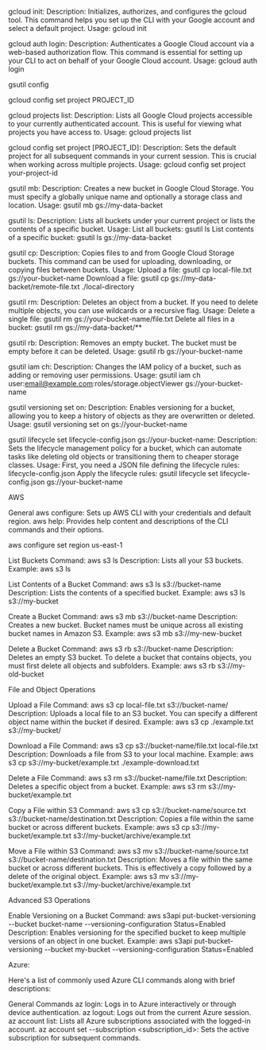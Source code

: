 gcloud init:
Description: Initializes, authorizes, and configures the gcloud tool. This command helps you set up the CLI with your Google account and select a default project.
Usage: gcloud init



gcloud auth login:
Description: Authenticates a Google Cloud account via a web-based authorization flow. This command is essential for setting up your CLI to act on behalf of your Google Cloud account.
Usage: gcloud auth login

gsutil config

gcloud config set project PROJECT_ID

gcloud projects list:
Description: Lists all Google Cloud projects accessible to your currently authenticated account. This is useful for viewing what projects you have access to.
Usage: gcloud projects list

gcloud config set project [PROJECT_ID]:
Description: Sets the default project for all subsequent commands in your current session. This is crucial when working across multiple projects.
Usage: gcloud config set project your-project-id

gsutil mb:
Description: Creates a new bucket in Google Cloud Storage. You must specify a globally unique name and optionally a storage class and location.
Usage: gsutil mb gs://my-data-backet

gsutil ls:
Description: Lists all buckets under your current project or lists the contents of a specific bucket.
Usage:
List all buckets: gsutil ls
List contents of a specific bucket: gsutil ls gs://my-data-backet

gsutil cp:
Description: Copies files to and from Google Cloud Storage buckets. This command can be used for uploading, downloading, or copying files between buckets.
Usage:
Upload a file: gsutil cp local-file.txt gs://your-bucket-name
Download a file: gsutil cp gs://my-data-backet/remote-file.txt ./local-directory

gsutil rm:
Description: Deletes an object from a bucket. If you need to delete multiple objects, you can use wildcards or a recursive flag.
Usage:
Delete a single file: gsutil rm gs://your-bucket-name/file.txt
Delete all files in a bucket: gsutil rm gs://my-data-backet/**

gsutil rb:
Description: Removes an empty bucket. The bucket must be empty before it can be deleted.
Usage: gsutil rb gs://your-bucket-name

gsutil iam ch:
Description: Changes the IAM policy of a bucket, such as adding or removing user permissions.
Usage: gsutil iam ch user:email@example.com:roles/storage.objectViewer gs://your-bucket-name

gsutil versioning set on:
Description: Enables versioning for a bucket, allowing you to keep a history of objects as they are overwritten or deleted.
Usage: gsutil versioning set on gs://your-bucket-name

gsutil lifecycle set lifecycle-config.json gs://your-bucket-name:
Description: Sets the lifecycle management policy for a bucket, which can automate tasks like deleting old objects or transitioning them to cheaper storage classes.
Usage:
First, you need a JSON file defining the lifecycle rules: lifecycle-config.json
Apply the lifecycle rules: gsutil lifecycle set lifecycle-config.json gs://your-bucket-name


AWS

General
aws configure: Sets up AWS CLI with your credentials and default region.
aws help: Provides help content and descriptions of the CLI commands and their options.

aws configure set region us-east-1

List Buckets
Command: aws s3 ls
Description: Lists all your S3 buckets.
Example: aws s3 ls

List Contents of a Bucket
Command: aws s3 ls s3://bucket-name
Description: Lists the contents of a specified bucket.
Example: aws s3 ls s3://my-bucket

Create a Bucket
Command: aws s3 mb s3://bucket-name
Description: Creates a new bucket. Bucket names must be unique across all existing bucket names in Amazon S3.
Example: aws s3 mb s3://my-new-bucket

Delete a Bucket
Command: aws s3 rb s3://bucket-name
Description: Deletes an empty S3 bucket. To delete a bucket that contains objects, you must first delete all objects and subfolders.
Example: aws s3 rb s3://my-old-bucket

File and Object Operations

Upload a File
Command: aws s3 cp local-file.txt s3://bucket-name/
Description: Uploads a local file to an S3 bucket. You can specify a different object name within the bucket if desired.
Example: aws s3 cp ./example.txt s3://my-bucket/

Download a File
Command: aws s3 cp s3://bucket-name/file.txt local-file.txt
Description: Downloads a file from S3 to your local machine.
Example: aws s3 cp s3://my-bucket/example.txt ./example-download.txt

Delete a File
Command: aws s3 rm s3://bucket-name/file.txt
Description: Deletes a specific object from a bucket.
Example: aws s3 rm s3://my-bucket/example.txt

Copy a File within S3
Command: aws s3 cp s3://bucket-name/source.txt s3://bucket-name/destination.txt
Description: Copies a file within the same bucket or across different buckets.
Example: aws s3 cp s3://my-bucket/example.txt s3://my-bucket/archive/example.txt

Move a File within S3
Command: aws s3 mv s3://bucket-name/source.txt s3://bucket-name/destination.txt
Description: Moves a file within the same bucket or across different buckets. This is effectively a copy followed by a delete of the original object.
Example: aws s3 mv s3://my-bucket/example.txt s3://my-bucket/archive/example.txt

Advanced S3 Operations

Enable Versioning on a Bucket
Command: aws s3api put-bucket-versioning --bucket bucket-name --versioning-configuration Status=Enabled
Description: Enables versioning for the specified bucket to keep multiple versions of an object in one bucket.
Example: aws s3api put-bucket-versioning --bucket my-bucket --versioning-configuration Status=Enabled


Azure:

Here's a list of commonly used Azure CLI commands along with brief descriptions:

General Commands
az login: Logs in to Azure interactively or through device authentication.
az logout: Logs out from the current Azure session.
az account list: Lists all Azure subscriptions associated with the logged-in account.
az account set --subscription <subscription_id>: Sets the active subscription for subsequent commands.
